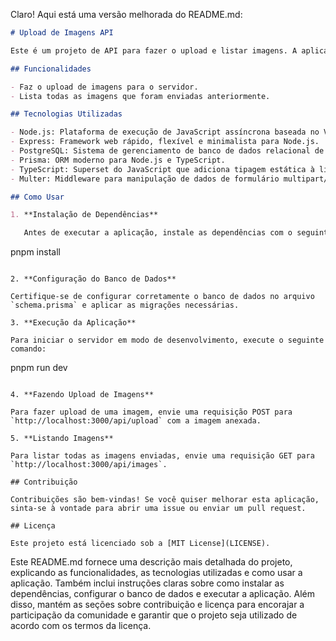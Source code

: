Claro! Aqui está uma versão melhorada do README.md:

```markdown
# Upload de Imagens API

Este é um projeto de API para fazer o upload e listar imagens. A aplicação foi desenvolvida utilizando Node.js, Express, PostgreSQL, Prisma e TypeScript.

## Funcionalidades

- Faz o upload de imagens para o servidor.
- Lista todas as imagens que foram enviadas anteriormente.

## Tecnologias Utilizadas

- Node.js: Plataforma de execução de JavaScript assíncrona baseada no V8.
- Express: Framework web rápido, flexível e minimalista para Node.js.
- PostgreSQL: Sistema de gerenciamento de banco de dados relacional de código aberto.
- Prisma: ORM moderno para Node.js e TypeScript.
- TypeScript: Superset do JavaScript que adiciona tipagem estática à linguagem.
- Multer: Middleware para manipulação de dados de formulário multipart/form-data, usado para upload de arquivos.

## Como Usar

1. **Instalação de Dependências**

   Antes de executar a aplicação, instale as dependências com o seguinte comando:
```

pnpm install

```

2. **Configuração do Banco de Dados**

Certifique-se de configurar corretamente o banco de dados no arquivo `schema.prisma` e aplicar as migrações necessárias.

3. **Execução da Aplicação**

Para iniciar o servidor em modo de desenvolvimento, execute o seguinte comando:

```

pnpm run dev

```

4. **Fazendo Upload de Imagens**

Para fazer upload de uma imagem, envie uma requisição POST para `http://localhost:3000/api/upload` com a imagem anexada.

5. **Listando Imagens**

Para listar todas as imagens enviadas, envie uma requisição GET para `http://localhost:3000/api/images`.

## Contribuição

Contribuições são bem-vindas! Se você quiser melhorar esta aplicação, sinta-se à vontade para abrir uma issue ou enviar um pull request.

## Licença

Este projeto está licenciado sob a [MIT License](LICENSE).
```

Este README.md fornece uma descrição mais detalhada do projeto, explicando as funcionalidades, as tecnologias utilizadas e como usar a aplicação. Também inclui instruções claras sobre como instalar as dependências, configurar o banco de dados e executar a aplicação. Além disso, mantém as seções sobre contribuição e licença para encorajar a participação da comunidade e garantir que o projeto seja utilizado de acordo com os termos da licença.
